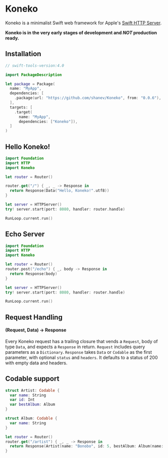 # Koneko

Koneko is a minimalist Swift web framework for Apple's [Swift HTTP Server](https://github.com/swift-server/http).

**Koneko is in the very early stages of development and _NOT_ production ready.**

## Installation

```swift
// swift-tools-version:4.0

import PackageDescription

let package = Package(
  name: "MyApp",
  dependencies: [
    .package(url: "https://github.com/shanev/Koneko", from: "0.0.6"),
  ],
  targets: [
    .target(
      name: "MyApp",
      dependencies: ["Koneko"]),
  ]
)
```

## Hello Koneko!

```swift
import Foundation
import HTTP
import Koneko

let router = Router()

router.get("/") { _, _ -> Response in
  return Response(Data("Hello, Koneko!".utf8))
}

let server = HTTPServer()
try! server.start(port: 8080, handler: router.handle)

RunLoop.current.run()
```

## Echo Server

```swift
import Foundation
import HTTP
import Koneko

let router = Router()
router.post("/echo") { _, body -> Response in
  return Response(body)
}

let server = HTTPServer()
try! server.start(port: 8080, handler: router.handle)

RunLoop.current.run()
```

## Request Handling
#### (Request, Data) -> Response

Every Koneko request has a trailing closure that vends a `Request`, body of type `Data`, and expects a `Response` in return. `Request` includes query parameters as a `Dictionary`. `Response` takes `Data` or `Codable` as the first parameter, with optional `status` and `headers`. It defaults to a status of 200 with empty data and headers.

## Codable support

```swift
struct Artist: Codable {
  var name: String
  var id: Int
  var bestAlbum: Album
}

struct Album: Codable {
  var name: String
}

let router = Router()
router.get("/artist") { _, _ -> Response in
  return Response(Artist(name: "Bonobo", id: 5, bestAlbum: Album(name: "Migration")))
}
```
